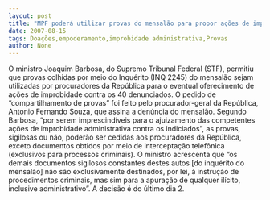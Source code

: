 ```yaml
---
layout: post
title: "MPF poderá utilizar provas do mensalão para propor ações de improbidade"
date: 2007-08-15
tags: Doações,empoderamento,improbidade administrativa,Provas
author: None
---
```

O ministro Joaquim Barbosa, do Supremo Tribunal Federal (STF), permitiu que provas colhidas por meio do Inqu&eacute;rito (INQ 2245) do mensal&atilde;o sejam utilizadas por procuradores da Rep&uacute;blica para o eventual oferecimento de a&ccedil;&otilde;es de improbidade contra os 40 denunciados. O pedido de &ldquo;compartilhamento de provas&rdquo; foi feito pelo procurador-geral da Rep&uacute;blica, Antonio Fernando Souza, que assina a den&uacute;ncia do mensal&atilde;o. 
Segundo Barbosa, &ldquo;por serem imprescind&iacute;veis para o ajuizamento das competentes a&ccedil;&otilde;es de improbidade administrativa contra os indiciados&rdquo;, as provas, sigilosas ou n&atilde;o, poder&atilde;o ser cedidas aos procuradores da Rep&uacute;blica, exceto documentos obtidos por meio de intercepta&ccedil;&atilde;o telef&ocirc;nica (exclusivos para processos criminais).
O ministro acrescenta que &ldquo;os demais documentos sigilosos constantes destes autos [do inqu&eacute;rito do mensal&atilde;o] n&atilde;o s&atilde;o exclusivamente destinados, por lei, &agrave; instru&ccedil;&atilde;o de procedimentos criminais, mas sim para a apura&ccedil;&atilde;o de qualquer il&iacute;cito, inclusive administrativo&rdquo;. A decis&atilde;o &eacute; do &uacute;ltimo dia 2.
 